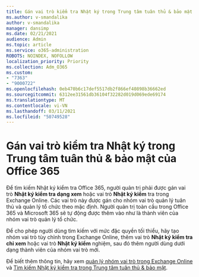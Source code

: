 ```yaml
---
title: Gán vai trò kiểm tra Nhật ký trong Trung tâm tuân thủ & bảo mật của Office 365
ms.author: v-smandalika
author: v-smandalika
manager: dansimp
ms.date: 02/21/2021
audience: Admin
ms.topic: article
ms.service: o365-administration
ROBOTS: NOINDEX, NOFOLLOW
localization_priority: Priority
ms.collection: Adm_O365
ms.custom:
- "7363"
- "9000722"
ms.openlocfilehash: 0eb470b6c17def5517db2f866ef40898b36662ed
ms.sourcegitcommit: 6312ee31561db36104f32282d019d069ede69174
ms.translationtype: MT
ms.contentlocale: vi-VN
ms.lasthandoff: 03/11/2021
ms.locfileid: "50749528"
---
```

# <a name="assign-an-audit-log-role-in-the-office-365-security--compliance-center"></a>Gán vai trò kiểm tra Nhật ký trong Trung tâm tuân thủ & bảo mật của Office 365

Để tìm kiếm Nhật ký kiểm tra Office 365, người quản trị phải được gán vai trò **Nhật ký kiểm tra dạng xem** hoặc vai trò **Nhật ký kiểm** tra trong Exchange Online. Các vai trò này được gán cho nhóm vai trò quản lý tuân thủ và quản lý tổ chức theo mặc định. Người quản trị toàn cầu trong Office 365 và Microsoft 365 sẽ tự động được thêm vào như là thành viên của nhóm vai trò quản lý tổ chức.

Để cho phép người dùng tìm kiếm với mức đặc quyền tối thiểu, hãy tạo nhóm vai trò tùy chỉnh trong Exchange Online, thêm vai trò **Nhật ký kiểm tra chỉ xem** hoặc vai trò **Nhật ký kiểm** nghiệm, sau đó thêm người dùng dưới dạng thành viên của nhóm vai trò mới.

Để biết thêm thông tin, hãy xem [quản lý nhóm vai trò trong Exchange Online](https://docs.microsoft.com/Exchange/permissions-exo/role-groups) và [Tìm kiếm Nhật ký kiểm tra trong Trung tâm tuân thủ & bảo mật](https://docs.microsoft.com/microsoft-365/compliance/search-the-audit-log-in-security-and-compliance).